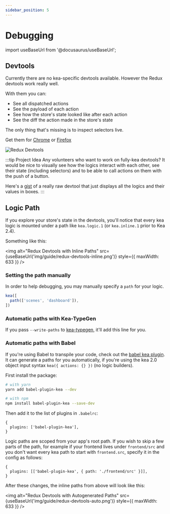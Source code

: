 ```yaml
---
sidebar_position: 5
---
```


# Debugging

import useBaseUrl from '@docusaurus/useBaseUrl';

## Devtools

Currently there are no kea-specific devtools available. However the Redux devtools work really
well.

With them you can:

- See all dispatched actions
- See the payload of each action
- See how the store's state looked like after each action
- See the diff the action made in the store's state

The only thing that's missing is to inspect selectors live.

Get them for [Chrome](https://chrome.google.com/webstore/detail/redux-devtools/lmhkpmbekcpmknklioeibfkpmmfibljd?hl=en)
or [Firefox](https://addons.mozilla.org/en-US/firefox/addon/reduxdevtools/)

<p><img alt="Redux Devtools" src={useBaseUrl('img/guide/redux-devtools.png')} style={{ maxWidth: 662 }} /></p>

:::tip Project Idea
Any volunteers who want to work on fully-kea devtools? It would be nice to visually
see how the logics interact with each other, see their state (including selectors) and to
be able to call actions on them with the push of a button.

Here's a [gist](https://gist.github.com/mariusandra/0b3e63e70b68f86e5dc5ad714341bed9)
of a really raw devtool that just displays all the logics and their values in boxes.
:::

## Logic Path

If you explore your store's state in the devtools, you'll notice that every kea logic is
mounted under a path like `kea.logic.1` (or `kea.inline.1` prior to Kea 2.4).

Something like this:

<img alt="Redux Devtools with Inline Paths" src={useBaseUrl('img/guide/redux-devtools-inline.png')} style={{ maxWidth: 633 }} />

### Setting the path manually

In order to help debugging, you may manually specify a `path` for your logic.

```typescript
kea([
  path(['scenes', 'dashboard']),
])
```

### Automatic paths with Kea-TypeGen

If you pass `--write-paths` to [kea-typegen](/docs/intro/typescript), it'll add this line for you.

### Automatic paths with Babel

If you're using Babel to transpile your code, check out the [babel kea plugin](https://github.com/keajs/babel-plugin-kea).
It can generate a paths for you automatically, if you're using the kea 2.0 object input syntax `kea({ actions: {} })` (no logic builders).

First install the package:

```bash
# with yarn
yarn add babel-plugin-kea --dev

# with npm
npm install babel-plugin-kea --save-dev
```

Then add it to the list of plugins in `.babelrc`:

```json5
{
  plugins: ['babel-plugin-kea'],
}
```

Logic paths are scoped from your app's root path. If you wish to skip a few parts of the path,
for example if your frontend lives under `frontend/src` and you don't want every kea path to start
with `frontend.src`, specify it in the config as follows:

```json5
{
  plugins: [['babel-plugin-kea', { path: './frontend/src' }]],
}
```

After these changes, the inline paths from above will look like this:

<img alt="Redux Devtools with Autogenerated Paths" src={useBaseUrl('img/guide/redux-devtools-auto.png')} style={{ maxWidth: 633 }} />
